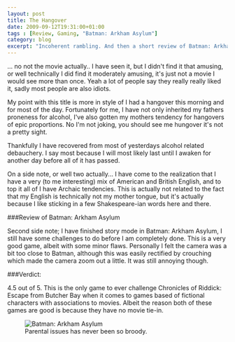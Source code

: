 ```yaml
---
layout: post
title: The Hangover
date: 2009-09-12T19:31:00+01:00
tags : [Review, Gaming, "Batman: Arkham Asylum"]
category: blog
excerpt: "Incoherent rambling. And then a short review of Batman: Arkham Asylum."
---
```

... no not the movie actually.. I have seen it, but I didn't find it that amusing, or well technically I did find it moderately amusing, it's just not a movie I would see more than once. Yeah a lot of people say they really really liked it, sadly most people are also idiots.

My point with this title is more in style of I had a hangover this morning and for most of the day. Fortunately for me, I have not only inherited my fathers proneness for alcohol, I've also gotten my mothers tendency for hangovers of epic proportions. No I'm not joking, you should see me hungover it's not a pretty sight.

Thankfully I have recovered from most of yesterdays alcohol related debauchery. I say most because I will most likely last until I awaken for another day before all of it has passed.

On a side note, or well two actually... I have come to the realization that I have a very (to me interesting) mix of American and British English, and to top it all of I have Archaic tendencies. This is actually not related to the fact that my English is technically not my mother tongue, but it's actually because I like sticking in a few Shakespeare-ian words here and there.

###Review of Batman: Arkham Asylum

Second side note; I have finished story mode in Batman: Arkham Asylum, I still have some challenges to do before I am completely done. This is a very good game, albeit with some minor flaws. Personally I felt the camera was a bit too close to Batman, although this was easily rectified by crouching which made the camera zoom out a little. It was still annoying though.

###Verdict:

4.5 out of 5. This is the only game to ever challenge Chronicles of Riddick: Escape from Butcher Bay when it comes to games based of fictional characters with associations to movies. Albeit the reason both of these games are good is because they have no movie tie-in.

<div>
<figure>
	<img src="../../../../assets/posts/2009/september/the-hangover/batman-arkham-asylum.jpg" alt="Batman: Arkham Asylum">
	<figcaption>Parental issues has never been so broody.</figcaption>
</figure>
</div>
